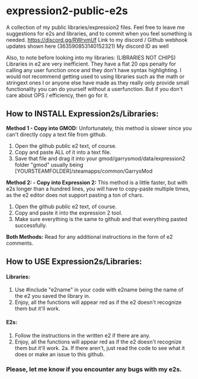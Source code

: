 # expression2-public-e2s
A collection of my public libraries/expression2 files.
Feel free to leave me suggestions for e2s and libraries, and to commit when you feel something is needed.
https://discord.gg/RWrvmUf Link to my discord / Github webhook updates shown here
(363590853140152321) My discord ID as well

Also, to note before looking into my libraries: (LIBRARIES NOT CHIPS)
Libraries in e2 are very inefficient. They have a flat 20 ops penalty for calling any user function once and they don't have syntax highlighting. I would not recommend getting used to using libraries such as the math or stringext ones I or anyone else have made as they really only provide small functionality you can do yourself without a userfunction. But if you don't care about OPS / efficiency, then go for it.

## How to INSTALL Expression2s/Libraries:
__Method 1 - Copy into GMOD:__
  Unfortunately, this method is slower since you can't directly copy a text file from github.
  1. Open the github public e2 text, of course.
  2. Copy and paste ALL of it into a text file.
  3. Save that file and drag it into your gmod/garrysmod/data/expression2 folder
    "gmod" usually being [YOURSTEAMFOLDER]/steamapps/common/GarrysMod

__Method 2: - Copy into Expression 2:__
  This method is a little faster, but with e2s longer than a hundred lines, you will have to copy-paste multiple
  times, as the e2 editor does not support pasting a ton of chars.
  1. Open the github public e2 text, of course.
  2. Copy and paste it into the expression 2 tool.
  3. Make sure everything is the same to github and that everything pasted successfully.

__Both Methods:__
Read for any additional instructions in the form of e2 comments.
## How to USE Expression2s/Libraries:
  #### Libraries:
  1. Use #include "e2name" in your code with e2name being the name of the e2 you saved the library in.
  2. Enjoy, all the functions will appear red as if the e2 doesn't recognize them but it'll work.
  #### E2s:
  1. Follow the instructions in the written e2 if there are any.
  2. Enjoy, all the functions will appear red as if the e2 doesn't recognize them but it'll work.
  2a. If there aren't, just read the code to see what it does or make an issue to this github.
### Please, let me know if you encounter any bugs with my e2s.
